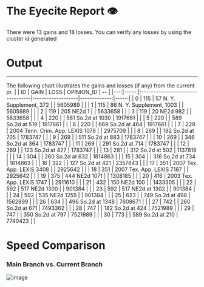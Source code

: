 # The Eyecite Report :eye:
There were 13 gains and 18 losses.
You can verify any losses by using the cluster id generated
# Output
---------

The following chart illustrates the gains and losses (if any) from the current pr.
|    |   ID | GAIN                             | LOSS              |   OPINION_ID |   -- |
|---:|-----:|:---------------------------------|:------------------|-------------:|-----:|
|  0 |  115 | 57 N. Y. Supplement, 372         |                   |      5605989 |      |
|  1 |  115 | 86 N. Y. Supplement, 1003        |                   |      5605989 |      |
|  2 |  119 | 205 NE2d 1                       |                   |      5633658 |      |
|  3 |  119 | 20 NE2d 982                      |                   |      5633658 |      |
|  4 |  220 |                                  | 581 So.2d at 1030 |      1917661 |      |
|  5 |  220 |                                  | 589 So.2d at 519  |      1917661 |      |
|  6 |  220 |                                  | 669 So.2d at 464  |      1917661 |      |
|  7 |  229 | 2004 Tenn. Crim. App. LEXIS 1078 |                   |      2975709 |      |
|  8 |  269 |                                  | 182 So.2d at 705  |      1783747 |      |
|  9 |  269 |                                  | 511 So.2d at 883  |      1783747 |      |
| 10 |  269 |                                  | 346 So.2d at 364  |      1783747 |      |
| 11 |  269 |                                  | 291 So.2d at 714  |      1783747 |      |
| 12 |  269 |                                  | 123 So.2d at 427  |      1783747 |      |
| 13 |  281 |                                  | 312 So.2d at 502  |      1137818 |      |
| 14 |  304 |                                  | 260 So.2d at 632  |      1814863 |      |
| 15 |  304 |                                  | 316 So.2d at 734  |      1814863 |      |
| 16 |  322 |                                  | 127 So.2d at 421  |      2357843 |      |
| 17 |  351 | 2007 Tex. App. LEXIS 3408        |                   |      2925642 |      |
| 18 |  351 | 2007 Tex. App. LEXIS 7187        |                   |      2925642 |      |
| 19 |  375 | 444 NE2d 1071                    |                   |      1308185 |      |
| 20 |  416 | 2003 Tex. App. LEXIS 1747        |                   |      2911610 |      |
| 21 |  432 | 150 NE2d 100                     |                   |      1433305 |      |
| 22 |  592 | 517 NE2d 1300                    |                   |       901384 |      |
| 23 |  592 | 517 NE2d at 1302                 |                   |       901384 |      |
| 24 |  592 | 535 NE2d 1255                    |                   |       901384 |      |
| 25 |  623 |                                  | 749 So.2d at 498  |      1562899 |      |
| 26 |  634 |                                  | 496 So.2d at 1348 |      7608671 |      |
| 27 |  742 |                                  | 260 So.2d at 671  |      7493362 |      |
| 28 |  747 |                                  | 182 So.2d at 424  |      7521989 |      |
| 29 |  747 |                                  | 350 So.2d at 797  |      7521989 |      |
| 30 |  773 |                                  | 589 So.2d at 210  |      7740423 |      |

# Speed Comparison
### Main Branch vs. Current Branch
![image](https://github.com/freelawproject/eyecite/blob/main/pr120-time-comparison.png?raw=true)
